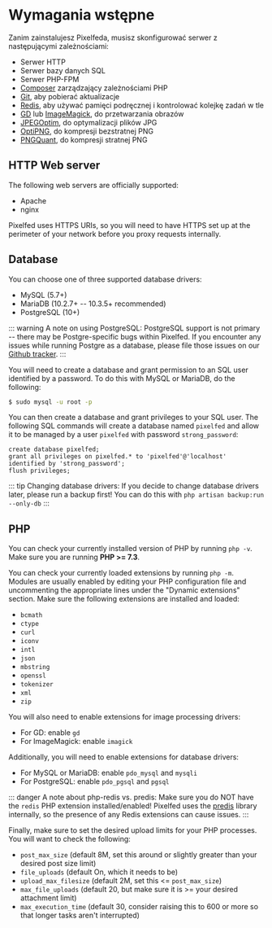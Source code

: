 # Wymagania wstępne

Zanim zainstalujesz Pixelfeda, musisz skonfigurować serwer z następującymi zależnościami:

- Serwer HTTP
- Serwer bazy danych SQL
- Serwer PHP-FPM
- [Composer](https://getcomposer.org/) zarządzający zależnościami PHP
- [Git](https://git-scm.com/), aby pobierać aktualizacje
- [Redis](https://redis.io/), aby używać pamięci podręcznej i kontrolować kolejkę zadań w tle
- [GD](https://libgd.github.io/) lub [ImageMagick](https://imagemagick.org), do przetwarzania obrazów
- [JPEGOptim](https://github.com/tjko/jpegoptim), do optymalizacji plików JPG
- [OptiPNG](http://optipng.sourceforge.net/), do kompresji bezstratnej PNG
- [PNGQuant](https://pngquant.org/), do kompresji stratnej PNG


## HTTP Web server
The following web servers are officially supported:
- Apache
- nginx

Pixelfed uses HTTPS URIs, so you will need to have HTTPS set up at the perimeter of your network before you proxy requests internally.

## Database

You can choose one of three supported database drivers:
- MySQL (5.7+)
- MariaDB (10.2.7+ -- 10.3.5+ recommended)
- PostgreSQL (10+)

::: warning A note on using PostgreSQL:
PostgreSQL support is not primary -- there may be Postgre-specific bugs within Pixelfed. If you encounter any issues while running Postgre as a database, please file those issues on our [Github tracker](https://github.com/pixelfed/pixelfed/issues).
:::

You will need to create a database and grant permission to an SQL user identified by a password. To do this with MySQL or MariaDB, do the following:

```bash
$ sudo mysql -u root -p
```

You can then create a database and grant privileges to your SQL user. The following SQL commands will create a database named `pixelfed` and allow it to be managed by a user `pixelfed` with password `strong_password`:

```sql{1,2}
create database pixelfed;
grant all privileges on pixelfed.* to 'pixelfed'@'localhost' identified by 'strong_password';
flush privileges;
```

::: tip Changing database drivers:
If you decide to change database drivers later, please run a backup first! You can do this with `php artisan backup:run --only-db`
:::

## PHP

You can check your currently installed version of PHP by running `php -v`. Make sure you are running **PHP >= 7.3**.

You can check your currently loaded extensions by running `php -m`. Modules are usually enabled by editing your PHP configuration file and uncommenting the appropriate lines under the "Dynamic extensions" section. Make sure the following extensions are installed and loaded:
- `bcmath`
- `ctype`
- `curl`
- `iconv`
- `intl`
- `json`
- `mbstring`
- `openssl`
- `tokenizer`
- `xml`
- `zip`

You will also need to enable extensions for image processing drivers:
- For GD: enable `gd`
- For ImageMagick: enable `imagick`

Additionally, you will need to enable extensions for database drivers:
- For MySQL or MariaDB: enable `pdo_mysql` and `mysqli`
- For PostgreSQL: enable `pdo_pgsql` and `pgsql`

::: danger A note about php-redis vs. predis:
Make sure you do NOT have the `redis` PHP extension installed/enabled! Pixelfed uses the [predis](https://github.com/nrk/predis) library internally, so the presence of any Redis extensions can cause issues.
:::

Finally, make sure to set the desired upload limits for your PHP processes. You will want to check the following:
- `post_max_size` (default 8M, set this around or slightly greater than your desired post size limit)
- `file_uploads` (default On, which it needs to be)
- `upload_max_filesize` (default 2M, set this <= `post_max_size`)
- `max_file_uploads` (default 20, but make sure it is >= your desired attachment limit)
- `max_execution_time` (default 30, consider raising this to 600 or more so that longer tasks aren't interrupted)